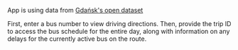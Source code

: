 App is using data from [Gdańsk's open dataset](https://ckan.multimediagdansk.pl/dataset)

First, enter a bus number to view driving directions. Then, provide the trip ID to access the bus schedule for the entire day, along with information on any delays for the currently active bus on the route.
